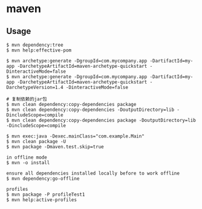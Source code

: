 # maven

## Usage

    $ mvn dependency:tree
    $ mvn help:effective-pom

    $ mvn archetype:generate -DgroupId=com.mycompany.app -DartifactId=my-app -DarchetypeArtifactId=maven-archetype-quickstart -DinteractiveMode=false
    $ mvn archetype:generate -DgroupId=com.mycompany.app -DartifactId=my-app -DarchetypeArtifactId=maven-archetype-quickstart -DarchetypeVersion=1.4 -DinteractiveMode=false

    # 复制依赖的jar包
    $ mvn clean dependency:copy-dependencies package
    $ mvn clean dependency:copy-dependencies -DoutputDirectory=lib -DincludeScope=compile
    $ mvn clean dependency:copy-dependencies package -DoutputDirectory=lib -DincludeScope=compile
   
    $ mvn exec:java -Dexec.mainClass="com.example.Main"
    $ mvn clean package -U
    $ mvn package -Dmaven.test.skip=true

    in offline mode
    $ mvn -o install

    ensure all dependencies installed locally before to work offline
    $ mvn dependency:go-offline

    profiles
    $ mvn package -P profileTest1
    $ mvn help:active-profiles
